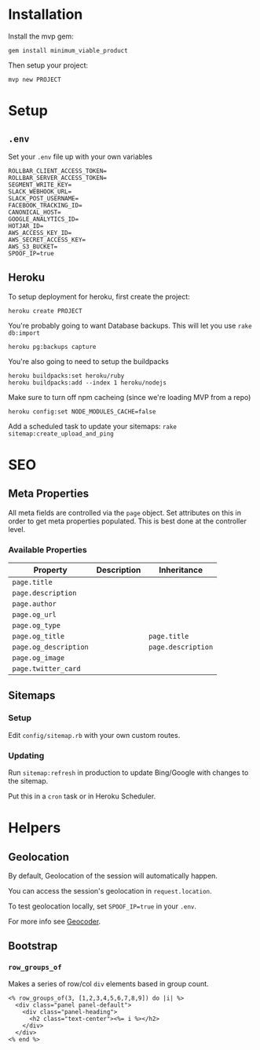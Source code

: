 # Installation

Install the mvp gem:

```
gem install minimum_viable_product
```

Then setup your project:

```
mvp new PROJECT
```

# Setup

## `.env`

Set your `.env` file up with your own variables

```
ROLLBAR_CLIENT_ACCESS_TOKEN=
ROLLBAR_SERVER_ACCESS_TOKEN=
SEGMENT_WRITE_KEY=
SLACK_WEBHOOK_URL=
SLACK_POST_USERNAME=
FACEBOOK_TRACKING_ID=
CANONICAL_HOST=
GOOGLE_ANALYTICS_ID=
HOTJAR_ID=
AWS_ACCESS_KEY_ID=
AWS_SECRET_ACCESS_KEY=
AWS_S3_BUCKET=
SPOOF_IP=true
```

## Heroku

To setup deployment for heroku, first create the project:

```
heroku create PROJECT
```

You're probably going to want Database backups.  This will let you use `rake db:import`

```
heroku pg:backups capture
```

You're also going to need to setup the buildpacks

```
heroku buildpacks:set heroku/ruby
heroku buildpacks:add --index 1 heroku/nodejs
```

Make sure to turn off npm cacheing (since we're loading MVP from a repo)

```
heroku config:set NODE_MODULES_CACHE=false
```

Add a scheduled task to update your sitemaps: `rake sitemap:create_upload_and_ping`

# SEO

## Meta Properties

All meta fields are controlled via the `page` object.  Set attributes on this in order to get meta properties populated.  This is best done at the controller level.

### Available Properties

|Property|Description|Inheritance|
|---|---|---|
|`page.title`|   |   |
|`page.description`|   |   |
|`page.author`|   |   |
|`page.og_url`|   |   |
|`page.og_type`|   |   |
|`page.og_title`|   |`page.title`|
|`page.og_description`|   |`page.description`|
|`page.og_image`|   |   |
|`page.twitter_card`|   |   |   |

## Sitemaps

### Setup

Edit `config/sitemap.rb` with your own custom routes.

### Updating

Run `sitemap:refresh` in production to update Bing/Google with changes to the sitemap.

Put this in a `cron` task or in Heroku Scheduler.

# Helpers

## Geolocation

By default, Geolocation of the session will automatically happen.

You can access the session's geolocation in `request.location`.

To test geolocation locally, set `SPOOF_IP=true` in your `.env`.

For more info see [Geocoder](https://github.com/alexreisner/geocoder).

## Bootstrap

### `row_groups_of`

Makes a series of row/col `div` elements based in group count.

```
<% row_groups_of(3, [1,2,3,4,5,6,7,8,9]) do |i| %>
  <div class="panel panel-default">
    <div class="panel-heading">
      <h2 class="text-center"><%= i %></h2>
    </div>
  </div>
<% end %>
```
